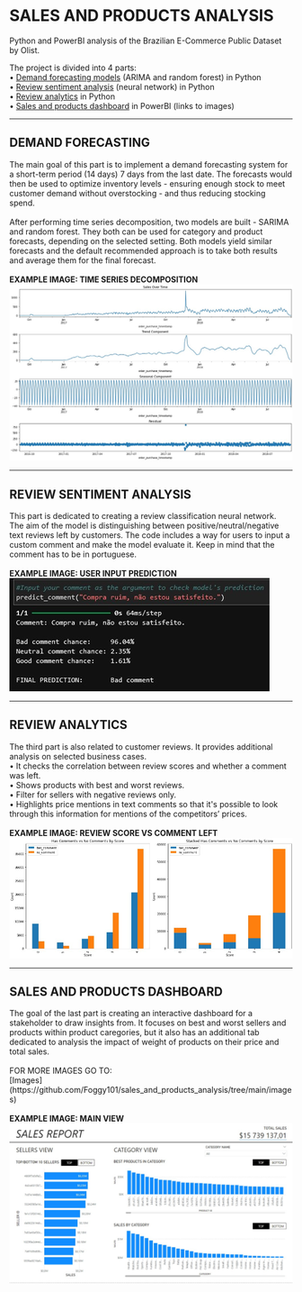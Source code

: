 # SALES AND PRODUCTS ANALYSIS
Python and PowerBI analysis of the Brazilian E-Commerce Public Dataset by Olist.

The project is divided into 4 parts:<br>
• [Demand forecasting models](https://github.com/Foggy101/sales_and_products_analysis/blob/main/demand_forecasting.ipynb) (ARIMA and random forest) in Python<br>
• [Review sentiment analysis](https://github.com/Foggy101/sales_and_products_analysis/blob/main/review_semantics_prediction_model.ipynb) (neural network) in Python<br>
• [Review analytics](https://github.com/Foggy101/sales_and_products_analysis/blob/main/review_semantics_review_analytics.ipynb) in Python<br>
• [Sales and products dashboard](https://github.com/Foggy101/sales_and_products_analysis/tree/main/images) in PowerBI (links to images)

<hr>
<h2>DEMAND FORECASTING</h2>
The main goal of this part is to implement a demand forecasting system for a short-term period (14 days) 7 days from the last date. The forecasts would then be used to optimize inventory levels - ensuring enough stock to meet customer demand without overstocking - and thus reducing stocking spend.<br><br>
After performing time series decomposition, two models are built - SARIMA and random forest. They both can be used for category and product forecasts, depending on the selected setting. Both models yield similar forecasts and the default recommended approach is to take both results and average them for the final forecast.<br><br>
<strong>EXAMPLE IMAGE: TIME SERIES DECOMPOSITION</strong><br>
<img src="images/demand_decomposition.jpg">

<hr>
<h2>REVIEW SENTIMENT ANALYSIS</h2>
This part is dedicated to creating a review classification neural network. The aim of the model is distinguishing between positive/neutral/negative text reviews left by customers. The code includes a way for users to input a custom comment and make the model evaluate it. Keep in mind that the comment has to be in portuguese.<br><br>
<strong>EXAMPLE IMAGE: USER INPUT PREDICTION</strong><br>
<img src="images/review_sentiment_prediction.jpg">

<hr>
<h2>REVIEW ANALYTICS</h2>
The third part is also related to customer reviews. It provides additional analysis on selected business cases.<br>
• It checks the correlation between review scores and whether a comment was left.<br>
• Shows products with best and worst reviews.<br>
• Filter for sellers with negative reviews only.<br>
• Highlights price mentions in text comments so that it's possible to look through this information for mentions of the competitors’ prices.<br><br>
<strong>EXAMPLE IMAGE: REVIEW SCORE VS COMMENT LEFT</strong><br>
<img src="images/review_analytics_comments.jpg">

<hr>
<h2>SALES AND PRODUCTS DASHBOARD</h2>
The goal of the last part is creating an interactive dashboard for a stakeholder to draw insights from. It focuses on best and worst sellers and products within product caregories, but it also has an additional tab dedicated to analysis the impact of weight of products on their price and total sales.<br><br>
FOR MORE IMAGES GO TO:<br>
[Images](https://github.com/Foggy101/sales_and_products_analysis/tree/main/images)
<br><br>
<strong>EXAMPLE IMAGE: MAIN VIEW</strong><br>
<img src="images/dashboard_1.jpg">
